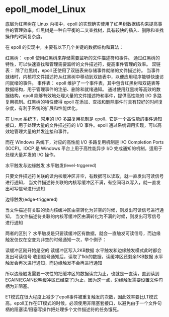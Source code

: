 # epoll_model_Linux
底层为红黑树在 Linux 内核中，epoll 的实现确实使用了红黑树数据结构来提高事件的管理效率。红黑树是一种自平衡的二叉查找树，具有较快的插入、删除和查找操作的时间复杂度。

在 epoll 的实现中，主要有以下几个关键的数据结构和算法：

红黑树：
epoll 使用红黑树来存储需要监听的文件描述符和事件。
通过红黑树的特性，可以快速查找和管理需要监听的文件描述符，提高事件管理的效率。
双链表：
除了红黑树，epoll 还使用了双链表来存储事件就绪的文件描述符。
当事件就绪时，内核将文件描述符从红黑树中移动到双链表中，以便应用程序能够快速访问就绪的事件。
事件表：
epoll 维护了一个事件表，其中包含红黑树和双链表等数据结构，用于管理事件的注册、删除和就绪通知。
通过使用红黑树等高效的数据结构，epoll 能够有效地处理大量的文件描述符和事件，提供高性能的 I/O 多路复用机制。红黑树的特性使得 epoll 在添加、查找和删除事件时具有较好的时间复杂度，有利于系统的扩展和性能优化。


在 Linux 系统下，常用的 I/O 多路复用机制是 epoll，它是一个高性能的事件通知接口，用于处理大量的文件描述符的 I/O 事件。epoll 通过系统调用实现，可以高效地管理大量的并发连接和事件。

而在 Windows 系统下，对应的高性能 I/O 多路复用机制是 I/O Completion Ports (IOCP)。IOCP 是 Windows 平台上用于高性能异步 I/O 完成通知的机制，适用于处理大量并发的 I/O 操作。









水平触发与边缘触发
水平触发(level-trggered)

只要文件描述符关联的读内核缓冲区非空，有数据可以读取，就一直发出可读信号进行通知，
当文件描述符关联的内核写缓冲区不满，有空间可以写入，就一直发出可写信号进行通知

边缘触发(edge-triggered)

当文件描述符关联的读内核缓冲区由空转化为非空的时候，则发出可读信号进行通知，
当文件描述符关联的内核写缓冲区由满转化为不满的时候，则发出可写信号进行通知

两者的区别？
水平触发是只要读缓冲区有数据，就会一直触发可读信号，而边缘触发仅仅在空变为非空的时候通知一次，举个例子：

读缓冲区刚开始是空的
读缓冲区写入2KB数据
水平触发和边缘触发模式此时都会发出可读信号
收到信号通知后，读取了1kb的数据，读缓冲区还剩余1KB数据
水平触发会再次进行通知，而边缘触发不会再进行通知

所以边缘触发需要一次性的把缓冲区的数据读完为止，也就是一直读，直到读到EGAIN(EGAIN说明缓冲区已经空了)为止，因为这一点，边缘触发需要设置文件句柄为非阻塞。

ET模式在很大程度上减少了epoll事件被重复触发的次数，因此效率要比LT模式高。epoll工作在ET模式的时候，必须使用非阻塞套接口，以避免由于一个文件句柄的阻塞读/阻塞写操作把处理多个文件描述符的任务饿死。

